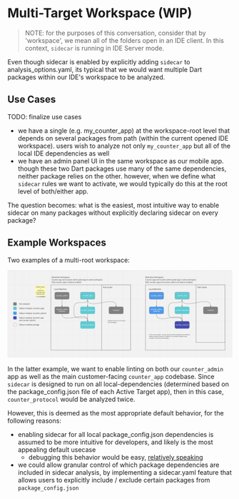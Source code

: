 
# Multi-Target Workspace (WIP)

> NOTE: for the purposes of this conversation, consider that by 'workspace', we mean all of the folders open in an IDE client. In this context, ```sidecar``` is running in IDE Server mode.

Even though sidecar is enabled by explicitly adding ```sidecar``` to analysis_options.yaml, its typical that we would want multiple Dart packages within our IDE's workspace to be analyzed. 

## Use Cases

TODO: finalize use cases

- we have a single (e.g. my_counter_app) at the workspace-root level that depends on several packages from path (within the current opened IDE workspace). users wish to analyze not only ```my_counter_app``` but all of the local IDE dependencies as well
- we have an admin panel UI in the same workspace as our mobile app. though these two Dart packages use many of the same dependencies, neither package relies on the other. however, when we define what ```sidecar``` rules we want to activate, we would typically do this at the root level of both/either app.

The question becomes: what is the easiest, most intuitive way to enable sidecar on many packages without explicitly declaring sidecar on every package?


## Example Workspaces

Two examples of a multi-root workspace:

<!-- <img src="https://raw.githubusercontent.com/pattobrien/sidecar/master/docs/architecture/multi_root_diagram.png" alt="Multi root workspace diagram"/> -->
<img src="multi_root_diagram.png" alt="Multi root workspace diagram"/>


In the latter example, we want to enable linting on both our ```counter_admin``` app as well as the main customer-facing ```counter_app``` codebase. Since ```sidecar``` is designed to run on all local-dependencies (determined based on the package_config.json file of each Active Target app), then in this case, ```counter_protocol``` would be analyzed twice.

However, this is deemed as the most appropriate default behavior, for the following reasons:

- enabling sidecar for all local package_config.json dependencies is assumed to be more intuitive for developers, and likely is the most appealing default usecase
  - debugging this behavior would be easy, [relatively speaking](https://github.com/dart-lang/sdk/issues/48925#issuecomment-1113708351)
- we could allow granular control of which package dependencies are included in sidecar analysis, by implementing a sidecar.yaml feature that allows users to explicitly include / exclude certain packages from ```package_config.json```